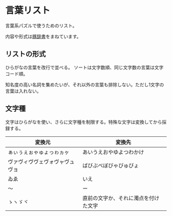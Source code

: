 # 言葉リスト
言葉系パズルで使うためのリスト。

内容や形式は[豚辞書](https://www.vector.co.jp/soft/dl/dos/game/se018509.html)をまねています。


## リストの形式
ひらがなの言葉を改行で並べる。
ソートは文字数順、同じ文字数の言葉は文字コード順。

知名度の高い名詞を集めたいが、それ以外の言葉も排除しない。ただし1文字の言葉は入れない。


## 文字種
文字はひらがなを使い、さらに文字種を制限する。特殊な文字は変換してから採録する。

| 変換元 | 変換先 |
| ---- | ---- |
| ぁぃぅぇぉゃゅょっゎヵヶ | あいうえおやゆよつわかけ |
| ヴァヴィヴヴェヴォヴャヴュヴョ | ばびぶべぼびゃびゅびょ |
| ゐゑ | いえ |
| 〜 | ー |
| ゝヽゞヾ | 直前の文字か、それに濁点を付けた文字 |
